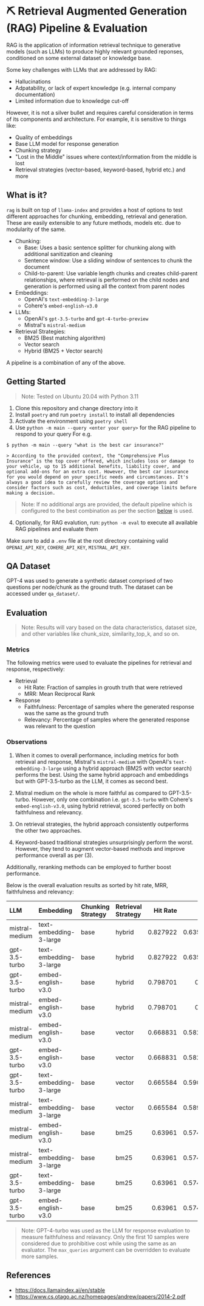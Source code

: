 # ⛏️ Retrieval Augmented Generation (RAG) Pipeline & Evaluation

RAG is the application of information retrieval technique to generative models (such as LLMs) to produce highly relevant grounded reponses, conditioned on some external dataset or knowledge base.

Some key challenges with LLMs that are addressed by RAG:

- Hallucinations
- Adpatability, or lack of expert knowledge (e.g. internal company documentation)
- Limited information due to knowledge cut-off

However, it is not a silver bullet and requires careful consideration in terms of its components and architecture. For example, it is sensitive to things like:

- Quality of embeddings
- Base LLM model for response generation
- Chunking strategy
- "Lost in the Middle" issues where context/information from the middle is lost
- Retrieval strategies (vector-based, keyword-based, hybrid etc.) and more

## What is it?

`rag` is built on top of `llama-index` and provides a host of options to test different approaches for chunking, embedding, retrieval and generation. These are easily extensible to any future methods, models etc. due to modularity of the same.

- Chunking:
  - Base: Uses a basic sentence splitter for chunking along with additional sanitization and cleaning
  - Sentence window: Use a sliding window of sentences to chunk the document
  - Child-to-parent: Use variable length chunks and creates child-parent relationships, where retrieval is performed on the child nodes and generation is performed using all the context from parent nodes
- Embeddings:
  - OpenAI's `text-embedding-3-large`
  - Cohere's `embed-english-v3.0`
- LLMs:
  - OpenAI's `gpt-3.5-turbo` and `gpt-4-turbo-preview`
  - Mistral's `mistral-medium`
- Retrieval Strategies:
  - BM25 (Best matching algorithm)
  - Vector search
  - Hybrid (BM25 + Vector search)

A pipeline is a combination of any of the above.

## Getting Started

> Note: Tested on Ubuntu 20.04 with Python 3.11

1. Clone this repository and change directory into it
2. Install `poetry` and run `poetry install` to install all dependencies
3. Activate the environment using `poetry shell`
4. Use `python -m main --query <enter your query>` for the RAG pipeline to respond to your query
   For e.g.

```
$ python -m main --query "what is the best car insurance?"

> According to the provided context, the "Comprehensive Plus Insurance" is the top cover offered, which includes loss or damage to your vehicle, up to 15 additional benefits, liability cover, and optional add-ons for an extra cost. However, the best car insurance for you would depend on your specific needs and circumstances. It's always a good idea to carefully review the coverage options and consider factors such as cost, deductibles, and coverage limits before making a decision.
```

> Note: If no additional args are provided, the default pipeline which is configured to the best combination as per the section [below](#observations) is used.

4. Optionally, for RAG evalution, run: `python -m eval` to execute all available RAG pipelines and evaluate them

Make sure to add a `.env` file at the root directory containing valid `OPENAI_API_KEY`, `COHERE_API_KEY`, `MISTRAL_API_KEY`.

## QA Dataset

GPT-4 was used to generate a synthetic dataset comprised of two questions per node/chunk as the ground truth. The dataset can be accessed under `qa_dataset/`.

## Evaluation

> Note: Results will vary based on the data characteristics, dataset size, and other variables like chunk_size, similarity_top_k, and so on.

### Metrics

The following metrics were used to evaluate the pipelines for retrieval and response, respectively:

- Retrieval
  - Hit Rate: Fraction of samples in grouth truth that were retrieved
  - MRR: Mean Reciprocal Rank
- Response
  - Faithfulness: Percentage of samples where the generated response was the same as the ground truth
  - Relevancy: Percentage of samples where the generated response was relevant to the question

### Observations

1. When it comes to overall performance, including metrics for both retrieval and response, Mistral's `mistral-medium` with OpenAI's `text-embedding-3-large` using a hybrid approach (BM25 with vector search) performs the best. Using the same hybrid approach and embeddings but with GPT-3.5-turbo as the LLM, it comes as second best.

2. Mistral medium on the whole is more faithful as compared to GPT-3.5-turbo. However, only one combination i.e. `gpt-3.5-turbo` with Cohere's `embed-english-v3.0`, using hybrid retrieval, scored perfectly on both faithfulness and relevancy.

3. On retrieval strategies, the hybrid approach consistently outperforms the other two approaches.

4. Keyword-based traditional strategies unsurprisingly perform the worst. However, they tend to augment vector-based methods and improve performance overall as per (3).

Additionally, reranking methods can be employed to further boost performance.

Below is the overall evaluation results as sorted by hit rate, MRR, faithfulness and relevancy:

| LLM            | Embedding              | Chunking Strategy | Retrieval Strategy | Hit Rate |      MRR | Faithfulness | Relevancy |
| :------------- | :--------------------- | :---------------- | :----------------- | -------: | -------: | -----------: | --------: |
| mistral-medium | text-embedding-3-large | base              | hybrid             | 0.827922 | 0.635823 |            1 |       0.8 |
| gpt-3.5-turbo  | text-embedding-3-large | base              | hybrid             | 0.827922 | 0.635552 |          0.9 |       0.9 |
| gpt-3.5-turbo  | embed-english-v3.0     | base              | hybrid             | 0.798701 |    0.625 |            1 |         1 |
| mistral-medium | embed-english-v3.0     | base              | hybrid             | 0.798701 |    0.625 |            1 |       0.9 |
| mistral-medium | embed-english-v3.0     | base              | vector             | 0.668831 | 0.582792 |            1 |       0.9 |
| gpt-3.5-turbo  | embed-english-v3.0     | base              | vector             | 0.668831 | 0.582792 |            1 |       0.9 |
| gpt-3.5-turbo  | text-embedding-3-large | base              | vector             | 0.665584 | 0.590909 |          0.8 |       0.8 |
| mistral-medium | text-embedding-3-large | base              | vector             | 0.665584 | 0.589286 |            1 |       0.8 |
| mistral-medium | embed-english-v3.0     | base              | bm25               |  0.63961 | 0.574675 |            1 |       0.8 |
| mistral-medium | text-embedding-3-large | base              | bm25               |  0.63961 | 0.574675 |            1 |       0.7 |
| gpt-3.5-turbo  | text-embedding-3-large | base              | bm25               |  0.63961 | 0.574675 |          0.9 |       0.8 |
| gpt-3.5-turbo  | embed-english-v3.0     | base              | bm25               |  0.63961 | 0.574675 |          0.9 |       0.8 |

> Note: GPT-4-turbo was used as the LLM for response evaluation to measure faithfulness and relavancy. Only the first 10 samples were considered due to prohibitive cost while using the same as an evaluator. The `max_queries` argument can be overridden to evaluate more samples.

## References

- https://docs.llamaindex.ai/en/stable
- https://www.cs.otago.ac.nz/homepages/andrew/papers/2014-2.pdf
